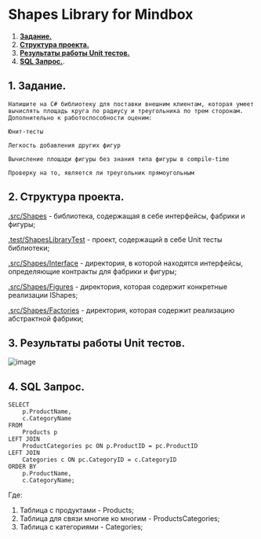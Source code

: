 # Shapes Library for Mindbox

1. [**Задание.**](#01)
2. [**Структура проекта.**](#02)
3. [**Результаты работы Unit тестов.**](#03)
4. [**SQL Запрос.**](#04).

## 1. Задание.<a name="01"></a>
```
Напишите на C# библиотеку для поставки внешним клиентам, которая умеет вычислять площадь круга по радиусу и треугольника по трем сторонам.
Дополнительно к работоспособности оценим:

Юнит-тесты

Легкость добавления других фигур

Вычисление площади фигуры без знания типа фигуры в compile-time

Проверку на то, является ли треугольник прямоугольным
```
## 2. Структура проекта.<a name="02"></a>
<a href="https://github.com/AlexanderPravin/ShapesLibrary/tree/079d4507ddaeb50ce160d02ed83d23a244625aec/.src/Shapes">.src/Shapes</a> - библиотека, содержащая в себе интерфейсы, фабрики и фигуры;

<a href="https://github.com/AlexanderPravin/ShapesLibrary/tree/079d4507ddaeb50ce160d02ed83d23a244625aec/.test/ShapesLibraryTest">.test/ShapesLibraryTest</a> - проект, содержащий в себе Unit тесты библиотеки;

<a href="https://github.com/AlexanderPravin/ShapesLibrary/tree/079d4507ddaeb50ce160d02ed83d23a244625aec/.src/Shapes/Interfaces">.src/Shapes/Interface</a> - директория, в которой находятся интерфейсы, определяющие контракты для фабрики и фигуры;

<a href="https://github.com/AlexanderPravin/ShapesLibrary/tree/079d4507ddaeb50ce160d02ed83d23a244625aec/.src/Shapes/Figures">.src/Shapes/Figures</a> - директория, которая содержит конкретные реализации IShapes;

<a href="https://github.com/AlexanderPravin/ShapesLibrary/tree/079d4507ddaeb50ce160d02ed83d23a244625aec/.src/Shapes/Factories">.src/Shapes/Factories</a> - директория, которая содержит реализацию абстрактной фабрики;

## 3. Результаты работы Unit тестов. <a name="03"></a>
![image](https://github.com/AlexanderPravin/ShapesLibrary/assets/121981456/8e3d49f3-0da1-4e6b-8fb3-8dc05db33c33)

## 4. SQL Запрос. <a name="04"></a>
```
SELECT 
    p.ProductName, 
    c.CategoryName
FROM 
    Products p
LEFT JOIN 
    ProductCategories pc ON p.ProductID = pc.ProductID
LEFT JOIN 
    Categories c ON pc.CategoryID = c.CategoryID
ORDER BY 
    p.ProductName, 
    c.CategoryName;
```

Где:
1. Таблица с продуктами - Products;
2. Таблица для связи многие ко многим - ProductsCategories;
3. Таблица с категориями - Categories;

